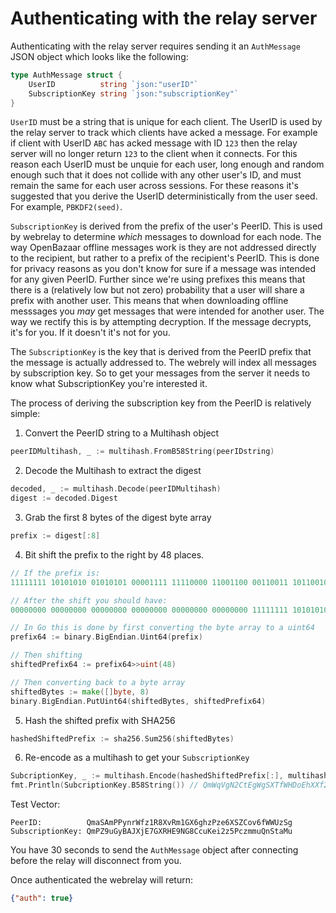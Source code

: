 Authenticating with the relay server
===============================

Authenticating with the relay server requires sending it an `AuthMessage` JSON object which looks like the following:

```Go
type AuthMessage struct {
	UserID          string `json:"userID"`
	SubscriptionKey string `json:"subscriptionKey"`
}
```

`UserID` must be a string that is unique for each client. The UserID is used by the relay server to track which clients have
acked a message. For example if client with UserID `ABC` has acked message with ID `123` then the relay server will no longer
return `123` to the client when it connects. For this reason each UserID must be unquie for each user, long enough and random
enough such that it does not collide with any other user's ID, and must remain the same for each user across sessions. For these
reasons it's suggested that you derive the UserID deterministically from the user seed. For example, `PBKDF2(seed)`.

`SubscriptionKey` is derived from the prefix of the user's PeerID. This is used by webrelay to determine *which* messages to
download for each node. The way OpenBazaar offline messages work is they are not addressed directly to the recipient, but 
rather to a prefix of the recipient's PeerID. This is done for privacy reasons as you don't know for sure if a message was intended
for any given PeerID. Further since we're using prefixes this means that there is a (relatively low but not zero) probability that
a user will share a prefix with another user. This means that when downloading offline messsages you *may* get messages that were
intended for another user. The way we rectify this is by attempting decryption. If the message decrypts, it's for you. If it doesn't
it's not for you. 

The `SubscriptionKey` is the key that is derived from the PeerID prefix that the message is actually addressed to. The webrely will index
all messages by subscription key. So to get your messages from the server it needs to know what SubscriptionKey you're interested it.

The process of deriving the subscription key from the PeerID is relatively simple:

1) Convert the PeerID string to a Multihash object
```go
peerIDMultihash, _ := multihash.FromB58String(peerIDstring)
```
2) Decode the Multihash to extract the digest
```go
decoded, _ := multihash.Decode(peerIDMultihash)
digest := decoded.Digest
```
3) Grab the first 8 bytes of the digest byte array
```go
prefix := digest[:8]
```
4) Bit shift the prefix to the right by 48 places.
```go
// If the prefix is:
11111111 10101010 01010101 00001111 11110000 11001100 00110011 10110010

// After the shift you should have:
00000000 00000000 00000000 00000000 00000000 00000000 11111111 10101010

// In Go this is done by first converting the byte array to a uint64
prefix64 := binary.BigEndian.Uint64(prefix)

// Then shifting
shiftedPrefix64 := prefix64>>uint(48)

// Then converting back to a byte array
shiftedBytes := make([]byte, 8)
binary.BigEndian.PutUint64(shiftedBytes, shiftedPrefix64)
```
5) Hash the shifted prefix with SHA256
```go
hashedShiftedPrefix := sha256.Sum256(shiftedBytes)
```
6) Re-encode as a multihash to get your `SubscriptionKey`
```go
SubcriptionKey, _ := multihash.Encode(hashedShiftedPrefix[:], multihash.SHA2_256)
fmt.Println(SubcriptionKey.B58String()) // QmWqVgN2CtEgWgSXTfWHDoEhXXf26oZdfehPsCCWLZ4BB6
```
Test Vector:
```
PeerID:          QmaSAmPPynrWfz1R8XvRm1GX6ghzPze6XSZCov6fWWUzSg
SubscriptionKey: QmPZ9uGyBAJXjE7GXRHE9NG8CcuKei2z5PczmmuQnStaMu
```

You have 30 seconds to send the `AuthMessage` object after connecting before the relay will disconnect from you.

Once authenticated the webrelay will return:
```json
{"auth": true}
```
